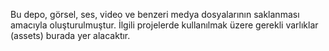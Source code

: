 Bu depo, görsel, ses, video ve benzeri medya dosyalarının saklanması amacıyla oluşturulmuştur.
İlgili projelerde kullanılmak üzere gerekli varlıklar (assets) burada yer alacaktır.
